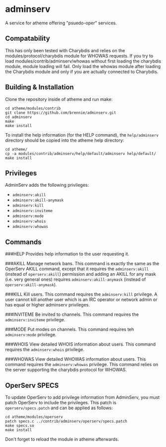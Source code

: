 adminserv
=========

A service for atheme offering "psuedo-oper" services.

Compatability
-------------

This has only been tested with Charybdis and relies on the
modules/protocol/charybdis module for WHOWAS requests. If you try to load
modules/contrib/adminserv/whowas without first loading the charybdis module,
module loading will fail. Only load the whowas module after loading the
Charybdis module and only if you are actually connected to Charybdis.

Building & Installation
-----------------------

Clone the repository inside of atheme and run make:

````
cd atheme/modules/contrib
git clone https://github.com/brennie/adminserv.git
cd adminserv
make
make install
````

To install the help information (for the HELP command), the `help/adminserv`
directory should be copied into the atheme help directory:

````
cd atheme/
cp -a modules/contrib/adminserv/help/default/adminserv help/default/
make install
````

Privileges
----------

AdminServ adds the following privileges:

 * `adminserv:akill`
 * `adminserv:akill-anymask`
 * `adminserv:kill`
 * `adminserv:inviteme`
 * `adminserv:mode`
 * `adminserv:whois`
 * `adminserv:whowas`

Commands
--------

###HELP
Provides help information to the user requesting it.

###AKILL
Manage network bans. This command is exactly the same as the OperServ AKILL
command, except that it requires the `adminserv:akill` (instead of
`operserv:akill`) permission and adding an AKILL for any mask (i.e. very
general ones) requires `adminserv:akill-anymask` (instead of
`operserv:akill-anymask`).

###KILL
Kill users. This command requires the `adminserv:kill` privilege. A user cannot
kill another user which is an IRC operator or network admin or has equal or
higher adminserv privileges.

###INVITEME
Be invited to channels. This command requires the `adminserv:inviteme`
privilege.

###MODE
Put modes on channels. This command requires teh `adminserv:mode` privilege.

###WHOIS
View detailed WHOIS information about users. This command requires the
`adminserv:whois` privilege.

###WHOWAS
View detailed WHOWAS information about users. This command requires the
`adminserv:whowas` privilege. This command relies on the server supporting the
charybdis protocol for WHOWAS.

OperServ SPECS
--------------

To update OperServ to add privilege information from AdminServ, you must patch
OperServ to include the privileges. This patch is `operserv/specs.patch` and
can be applied as follows:

````
cd atheme/modules/operserv
patch specs.c ../contrib/adminserv/operserv/specs.patch
make specs.so
make install
````

Don't forget to reload the module in atheme afterwards.
